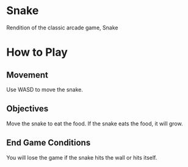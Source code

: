 # Snake
Rendition of the classic arcade game, Snake

# How to Play 

## Movement
Use WASD to move the snake. 

## Objectives
Move the snake to eat the food. If the snake eats the food, it will grow.

## End Game Conditions
You will lose the game if the snake hits the wall or hits itself. 
